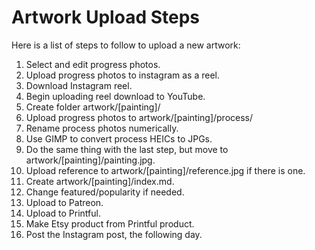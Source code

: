 # Artwork Upload Steps #

Here is a list of steps to follow to upload a new artwork:

1. Select and edit progress photos.
2. Upload progress photos to instagram as a reel.
3. Download Instagram reel.
4. Begin uploading reel download to YouTube.
5. Create folder artwork/[painting]/
6. Upload progress photos to artwork/[painting]/process/
7. Rename process photos numerically.
8. Use GIMP to convert process HEICs to JPGs.
9. Do the same thing with the last step, but move to artwork/[painting]/painting.jpg.
10. Upload reference to artwork/[painting]/reference.jpg if there is one.
11. Create artwork/[painting]/index.md.
12. Change featured/popularity if needed.
13. Upload to Patreon.
14. Upload to Printful.
15. Make Etsy product from Printful product.
16. Post the Instagram post, the following day.